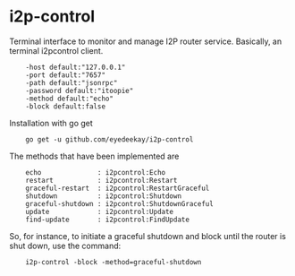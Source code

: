 i2p-control
===========

Terminal interface to monitor and manage I2P router service. Basically, an
terminal i2pcontrol client.

        -host default:"127.0.0.1"
        -port default:"7657"
        -path default:"jsonrpc"
        -password default:"itoopie"
        -method default:"echo"
        -block default:false

Installation with go get

        go get -u github.com/eyedeekay/i2p-control

The methods that have been implemented are

        echo              : i2pcontrol:Echo
        restart           : i2pcontrol:Restart
        graceful-restart  : i2pcontrol:RestartGraceful
        shutdown          : i2pcontrol:Shutdown
        graceful-shutdown : i2pcontrol:ShutdownGraceful
        update            : i2pcontrol:Update
        find-update       : i2pcontrol:FindUpdate

So, for instance, to initiate a graceful shutdown and block until the router is
shut down, use the command:

        i2p-control -block -method=graceful-shutdown


